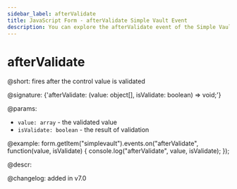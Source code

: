 ```yaml
---
sidebar_label: afterValidate
title: JavaScript Form - afterValidate Simple Vault Event 
description: You can explore the afterValidate event of the Simple Vault control of Form in the documentation of the DHTMLX JavaScript UI library. Browse developer guides and API reference, try out code examples and live demos, and download a free 30-day evaluation version of DHTMLX Suite.
---
```


# afterValidate

@short: fires after the control value is validated

@signature: {'afterValidate: (value: object[], isValidate: boolean) => void;'}

@params:
- `value: array` - the validated value
- `isValidate: boolean` - the result of validation

@example:
form.getItem("simplevault").events.on("afterValidate", function(value, isValidate) {
    console.log("afterValidate", value, isValidate);
});

@descr:

@changelog: added in v7.0
